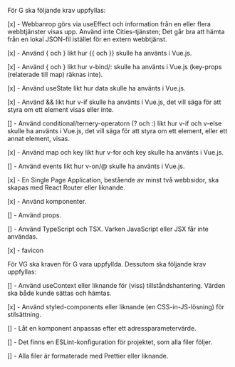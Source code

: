 För G ska följande krav uppfyllas:

[x] - Webbanrop görs via useEffect och information från en eller flera webbtjänster visas upp. Använd inte Cities-tjänsten; Det går bra att hämta från en lokal JSON-fil istället för en extern webbtjänst.

[x] - Använd { och } likt hur {{ och }} skulle ha använts i Vue.js.

[x] - Använd { och } likt hur v-bind/: skulle ha använts i Vue.js (key-props (relaterade till map) räknas inte).

[x] - Använd useState likt hur data skulle ha använts i Vue.js.

[x] - Använd && likt hur v-if skulle ha använts i Vue.js, det vill säga för att styra om ett element visas eller inte.

[] - Använd conditional/ternery-operatorn (? och :) likt hur v-if och v-else skulle ha använts i Vue.js, det vill säga för att styra om ett element, eller ett annat element, visas.

[x] - Använd map och key likt hur v-for och key skulle ha använts i Vue.js.

[] - Använd events likt hur v-on/@ skulle ha använts i Vue.js.

[x] - En Single Page Application, bestående av minst två webbsidor, ska skapas med React Router eller liknande.

[x] - Använd komponenter.

[] - Använd props.

[] - Använd TypeScript och TSX. Varken JavaScript eller JSX får inte användas.

[x] - favicon



För VG ska kraven för G vara uppfyllda. Dessutom ska följande krav uppfyllas:

[] - Använd useContext eller liknande för (viss) tillståndshantering. Värden ska både kunde sättas och hämtas.

[x] - Använd styled-components eller liknande (en CSS-in-JS-lösning) för stilsättning.

[] - Låt en komponent anpassas efter ett adressparametervärde.

[] - Det finns en ESLint-konfiguration för projektet, som alla filer följer.

[] - Alla filer är formaterade med Prettier eller liknande.

